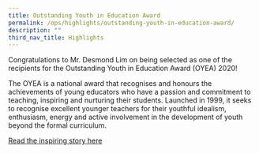 ```yaml
---
title: Outstanding Youth in Education Award
permalink: /ops/highlights/outstanding-youth-in-education-award/
description: ""
third_nav_title: Highlights
---
```

Congratulations to Mr. Desmond Lim on being selected as one of the recipients for the Outstanding Youth in Education Award (OYEA) 2020!

The OYEA is a national award that recognises and honours the achievements of young educators who have a passion and commitment to teaching, inspiring and nurturing their students. Launched in 1999, it seeks to recognise excellent younger teachers for their youthful idealism, enthusiasm, energy and active involvement in the development of youth beyond the formal curriculum.

[Read the inspiring story here](https://academyofsingaporeteachers.moe.edu.sg/docs/default-source/professional-recognition-docs/outstanding-youth-in-education-awards-documents/story-oyea-2020_desmond-lim.pdf)
